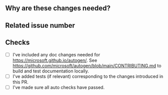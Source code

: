 <!-- Thank you for your contribution! Please review https://microsoft.github.io/autogen/docs/Contribute before opening a pull request. -->

<!-- Please add a reviewer to the assignee section when you create a PR. If you don't have the access to it, we will shortly find a reviewer and assign them to your PR. -->

## Why are these changes needed?

<!-- Please give a short summary of the change and the problem this solves. -->

## Related issue number

<!-- For example: "Closes #1234" -->

## Checks

- [ ] I've included any doc changes needed for <https://microsoft.github.io/autogen/>. See <https://github.com/microsoft/autogen/blob/main/CONTRIBUTING.md> to build and test documentation locally.
- [ ] I've added tests (if relevant) corresponding to the changes introduced in this PR.
- [ ] I've made sure all auto checks have passed.
